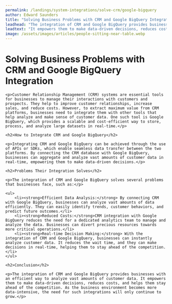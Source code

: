 ```yaml
---
permalink: /landings/system-integrations/solve-crm/google-bigquery
author: Edward Saunders
title: "Solving Business Problems with CRM and Google BigQuery Integration"
leadhead: "The integration of CRM and Google BigQuery provides businesses with an efficient way to analyze vast amounts of customer data"
leadtext: "It empowers them to make data-driven decisions, reduces costs, and helps them stay ahead of the competition. As the business environment becomes more data-intensive, the need for such integrations will only continue to grow."
image: /assets/images/articles/people-sitting-near-table.webp
---
```

<div class="arttext">	<h1>Solving Business Problems with CRM and Google BigQuery Integration</h1>

	<p>Customer Relationship Management (CRM) systems are essential tools for businesses to manage their interactions with customers and prospects. They help to improve customer relationships, increase sales, and reduce costs. However, to extract maximum value from CRM platforms, businesses need to integrate them with other tools that help analyze and make sense of customer data. One such tool is Google BigQuery, which provides a scalable and cost-efficient way to store, process, and analyze large datasets in real-time.</p>

	<h2>How to Integrate CRM and Google BigQuery</h2>

	<p>Integrating CRM and Google BigQuery can be achieved through the use of APIs or SDKs, which enable seamless data transfer between the two platforms. By connecting the CRM database with Google BigQuery, businesses can aggregate and analyze vast amounts of customer data in real-time, empowering them to make data-driven decisions.</p>

	<h2>Problems Their Integration Solves</h2>

	<p>The integration of CRM and Google BigQuery solves several problems that businesses face, such as:</p>

	<ul>
		<li><strong>Efficient Data Analysis:</strong> By connecting CRM with Google BigQuery, businesses can analyze vast amounts of data efficiently. They can easily identify trends, customer behaviors, and predict future outcomes.</li>
		<li><strong>Reduced Costs:</strong>CRM integration with Google BigQuery reduces the need for a dedicated analytics team to manage and analyze the data. Businesses can divert precious resources towards more critical operations.</li>
		<li><strong>Real-time Decision Making:</strong> With the integration of CRM and Google BigQuery, businesses can instantly analyze customer data. It reduces the wait time, and they can make decisions in real-time, helping them to stay ahead of the competition.</li>
	</ul>

	<h2>Conclusion</h2>

	<p>The integration of CRM and Google BigQuery provides businesses with an efficient way to analyze vast amounts of customer data. It empowers them to make data-driven decisions, reduces costs, and helps them stay ahead of the competition. As the business environment becomes more data-intensive, the need for such integrations will only continue to grow.</p>
</div>
